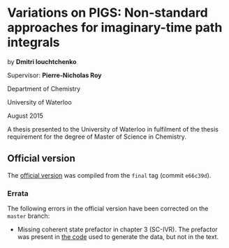 # Variations on PIGS: Non-standard approaches for imaginary-time path integrals

by **Dmitri Iouchtchenko**

Supervisor: **Pierre-Nicholas Roy**

Department of Chemistry

University of Waterloo

August 2015

A thesis presented to the University of Waterloo in fulfilment of the thesis requirement for the degree of Master of Science in Chemistry.


## Official version

The [official version](https://uwspace.uwaterloo.ca/handle/10012/9559) was compiled from the `final` tag (commit `e66c39d`).

### Errata

The following errors in the official version have been corrected on the `master` branch:

* Missing coherent state prefactor in chapter 3 (SC-IVR). The prefactor was present in [the code](https://github.com/0/realtimepork/blob/3a3c1937c083618963fd0257c03124729d615611/realtimepork/correlation.py#L72) used to generate the data, but not in the text.
